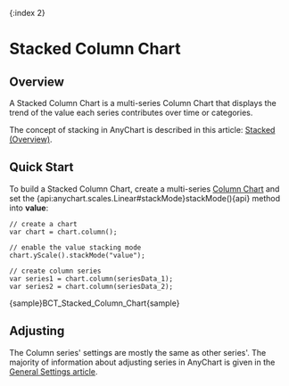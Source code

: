 {:index 2}
# Stacked Column Chart

## Overview

A Stacked Column Chart is a multi-series Column Chart that displays the trend of the value each series contributes over time or categories.

The concept of stacking in AnyChart is described in this article: [Stacked (Overview)](../Overview).

## Quick Start

To build a Stacked Column Chart, create a multi-series [Column Chart](../../Column_Chart) and set the {api:anychart.scales.Linear#stackMode}stackMode(){api} method into **value**:

```
// create a chart
var chart = chart.column();

// enable the value stacking mode
chart.yScale().stackMode("value");

// create column series
var series1 = chart.column(seriesData_1);
var series2 = chart.column(seriesData_2);
```

{sample}BCT\_Stacked\_Column\_Chart{sample}

## Adjusting

The Column series' settings are mostly the same as other series'. The majority of information about adjusting series in AnyChart is given in the [General Settings article](../../General_Settings).